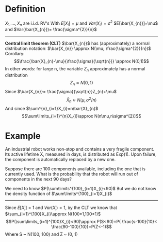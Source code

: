 # Definition
$X_{1},...,X_{n}$ are i.i.d. RV's
With $E[X_{i}]=\mu$ and $Var(X_{i})=\sigma^{2}$
		$E[\bar{X_{n}}]=\mu$ and $Var(\bar{X_{n}})= \frac{\sigma^{2}}{n}$
___
**Central limit theorem (CLT)**
$\bar{X_{n}}$ has (approximately) a normal distribution
notation: $\bar{X_{n}} \approx N(\mu, \frac{\sigma^{2}}{n})$
Corollary: $$\frac{\bar{X}_{n}-\mu}{\frac{\sigma}{\sqrt{n}}} \approx N(0,1)$$
In other words: for large n, the variable $Z_{n}$ approximately has a normal distribution $$Z_{n}\approx N(0,1)$$
Since $\bar{X_{n}}= \frac{\sigma}{\sqrt{n}}Z_{n}+\mu$
$$\bar{X}_{n}\approx N(\mu,\sigma^{2}/n)$$
And since $\sum^{n}_{i=1}X_{i}=n\bar{X}_{n}$ 
$$\sum\limits_{i=1}^{n}X_{i}\approx N(n\mu,n\sigma^{2})$$


# Example
An industrial robot works non-stop and contains a very fragile component. Its active lifetime X, measured in days, is distributed as Exp(1). Upon failure, the component is automatically replaced by a new one.

Suppose there are 100 components available, including the one that is currently used. What is the probability that the robot will run out of components in the next 90 days?

We need to know $P(\sum\limits^{100}_{i=1}X_{i}<90)$
But we do not know the density function of $\sum\limits^{100}_{i=1}X_{i}$
___
Since $E[X_{i}]=1$ and $Var(X_{i})=1$, by the CLT we know that $\sum_{i=1}^{100}X_{i}\approx N(100*1,100*1)$
$$P(\sum\limits_{i=1}^{100}X_{i}<90)\approx P(S<90)=P( \frac{s-100}{10}< \frac{90-100}{10})=P(Z<-1)$$
Where S ~ N(100, 100) and Z ~ (0, 1)